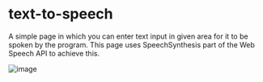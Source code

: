 # text-to-speech

A simple page in which you can enter text input in given area for it to be spoken by the program.
This page uses SpeechSynthesis part of the Web Speech API to achieve this.

![image](https://user-images.githubusercontent.com/77057644/198940344-e0c88858-74dd-45eb-820e-84e49e1ff8c1.png)
